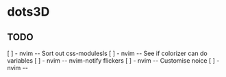 # dots3D

## TODO

[ ] - nvim -- Sort out css-modulesls
[ ] - nvim -- See if colorizer can do variables
[ ] - nvim -- nvim-notify flickers
[ ] - nvim -- Customise noice
[ ] - nvim --
